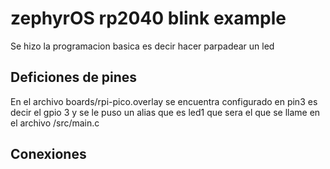 # zephyrOS rp2040 blink example

Se hizo la programacion basica es decir hacer parpadear un led

## Deficiones de pines
En el archivo boards/rpi-pico.overlay se encuentra configurado en pin3 es decir el gpio 3 y se le puso un alias que es led1 que sera el que se llame en el archivo /src/main.c 

## Conexiones
